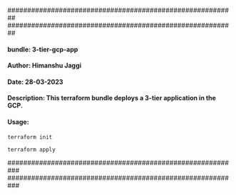 ##########################################################
##########################################################
####   bundle: 3-tier-gcp-app
####   Author: Himanshu Jaggi
####   Date: 28-03-2023
####   Description: This terraform bundle deploys a 3-tier application in the GCP.
                               
####   Usage:
```
terraform init

terraform apply
```
                                                     
###########################################################                                                     
###########################################################